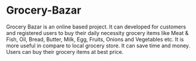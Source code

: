 # Grocery-Bazar
Grocery Bazar is an online based project. It can developed for customers and registered users to buy their daily necessity grocery items like Meat &amp; Fish, Oil, Bread, Butter, Milk, Egg, Fruits, Onions and Vegetables etc. It is more useful in compare to local grocery store. It can save time and money. Users can buy their grocery items at best price.
